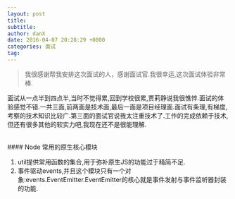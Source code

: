 ```yaml
---
layout: post
title: 
subtitle: 
author: danX
date: 2016-04-07 20:28:29 +0800
categories: 面试
tag: 
---
```


> 我很感谢帮我安排这次面试的人，感谢面试官.我很幸运,这次面试体验非常棒.

面试从一点半到四点半,当时不觉得累,回到学校很累,贾莉静说我很憔悴.面试的体验感觉不错.一共三面,前两面是技术面,最后一面是项目经理面.面试有条理,有梯度,考察的技术知识比较广.第三面的面试官说我太注重技术了.工作的完成依赖于技术,但还有很多其他的软实力吧,我现在还不是很能理解.


<br>
#### Node 常用的原生核心模块

1. util提供常用函数的集合,用于弥补原生JS的功能过于精简不足.
2. 事件驱动events,并且这个模块只有一个对象:events.EventEmitter.EventEmitter的核心就是事件发射与事件监听器封装的功能.
